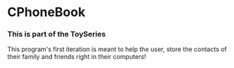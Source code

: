 # CPhoneBook

### This is part of the ToySeries

This program's first iteration is meant to help the user, store the contacts of their family and friends right in their computers!